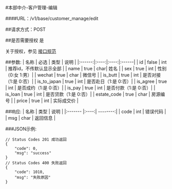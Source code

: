 #本部中介-客户管理-编辑

####URL：/v1/base/customer_manage/edit

##请求方式：POST

##是否需要授权
是

关于授权，参见 [接口规范][1]

##参数:
| 名称 | 必选 | 类型 | 说明 |
|:------:|:----:|:----:|:------|
| id   | false | int | 推荐id，不传默认显示全部 |
| name | true  | char| 姓名 |
| sex  | true  | int | 性别（0:女 1:男）|
| wechat | true  | char | 微信号 |
| is_butt | true  | int | 是否对接（1:是 0:否）|
| is_to_japan | true  | int | 是否赴日（1:是 0:否）|
| is_agree  | true  | int | 是否成约（1:是 0:否）|
| is_pay  | true  | int | 是否付款（1:是 0:否）|
| is_loan | true  | int | 是否贷款（1:是 0:否）|
| estate_code | true  | char | 房源编号 |
| price | true | int | 实际成交价 |

##响应:
| 名称  | 类型  | 说明 |
|:------- |:----:| --------:|
| code    | int  |  错误代码 |
| msg     | char |  返回信息 |

###JSON示例:
```
// Status Codes 201 成功返回
{
    "code": 0,
    "msg": "success"
}
// Status Codes 400 失败返回
{
    "code": 1010,
    "msg": "失败原因"
}
```
[1]: ../read/auth.html